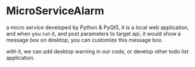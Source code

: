 # MicroServiceAlarm
a micro service developed by Python & PyQt5, it is a local web application, and when you run it, and post parameters to target api, it would show a message box on desktop, you can customize this message box.

with it, we can add desktop warning in our code, or develop other todo list application.